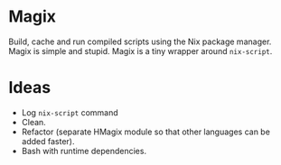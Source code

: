 
# Magix

Build, cache and run compiled scripts using the Nix package manager. Magix is
simple and stupid. Magix is a tiny wrapper around `nix-script`.


# Ideas

-   Log `nix-script` command
-   Clean.
-   Refactor (separate HMagix module so that other languages can be added faster).
-   Bash with runtime dependencies.

